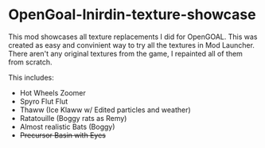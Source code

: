 # OpenGoal-Inirdin-texture-showcase
This mod showcases all texture replacements I did for OpenGOAL. This was created as easy and convinient way to try all the textures in Mod Launcher. There aren't any original textures from the game, I repainted all of them from scratch.

This includes:
- Hot Wheels Zoomer
- Spyro Flut Flut
- Thaww (Ice Klaww w/ Edited particles and weather)
- Ratatouille (Boggy rats as Remy)
- Almost realistic Bats (Boggy)
- ~~Precursor Basin with Eyes~~
